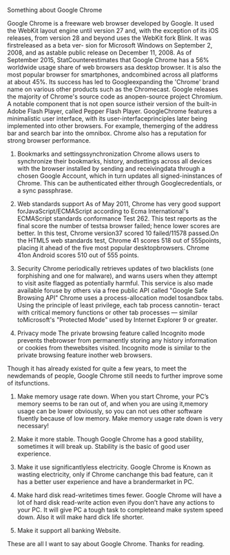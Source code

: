  Something about Google Chrome


Google Chrome is a freeware web browser developed by Google. It used the WebKit layout engine until version 27 and, with the exception of its iOS releases, from version 28 and beyond uses the WebKit fork Blink. It was firstreleased as a beta ver-
sion for Microsoft Windows on September 2, 2008, and as astable public release on December 11, 2008. As of September 2015, 
StatCounterestimates that Google Chrome has a 56% worldwide usage share of web browsers asa desktop browser. It is also the 
most popular browser for smartphones, andcombined across all platforms at about 45%. Its success has led to Googleexpanding the 
'Chrome' brand name on various other products such as the Chromecast. Google releases the majority of Chrome's source code as 
anopen-source project Chromium. A notable component that is not open source istheir version of the built-in Adobe Flash Player,
called Pepper Flash Player.
    GoogleChrome features a minimalistic user interface, with its user-interfaceprinciples later being implemented into other 
browsers. For example, themerging of the address bar and search bar into the omnibox. Chrome also has a reputation for strong 
browser performance.
1.   Bookmarks and settingssynchronization
  Chrome allows users to synchronize their bookmarks, history, andsettings across all devices with the browser installed by 
sending and receivingdata through a chosen Google Account, which in turn updates all signed-ininstances of Chrome. This can be 
authenticated either through Googlecredentials, or a sync passphrase.

2.   Web standards support
  As of May 2011, Chrome has very good support forJavaScript/ECMAScript according to Ecma International's ECMAScript standards
conformance Test 262. This test reports as the final score the number of testsa browser failed; hence lower scores are better. 
In this test, Chrome version37 scored 10 failed/11578 passed.On the HTML5 web standards test, Chrome 41 scores 518 out of 
555points, placing it ahead of the five most popular desktopbrowsers. Chrome 41on Android scores 510 out of 555 points.

3.   Security
  Chrome periodically retrieves updates of two blacklists (one forphishing and one for malware), and warns users when they 
attempt to visit asite flagged as potentially harmful. This service is also made available foruse by others via a free public 
API called "Google Safe Browsing API"
  Chrome uses a process-allocation model tosandbox tabs. Using the principle of least privilege, each tab process cannotin- 
teract with critical memory functions or other tab processes — similar toMicrosoft's "Protected Mode" used by Internet Explorer 9
or greater.

4.    Privacy mode
   The private browsing feature called Incognito mode prevents thebrowser from permanently storing any history information or 
cookies from thewebsites visited. Incognito mode is similar to the private browsing feature inother web browsers.

Though it has already existed for quite a few years, to meet the newdemands of people, Google Chrome still needs to further improve some of itsfunctions.
1.  Make memory usage rate down.
  When you start Chrome, your PC’s memory seems to be ran out of, and when you are using it,memory usage can be lower obviously, 
so you can not ues other software fluently because of low memory. Make memory usage rate down is very necessary!

2.  Make it more stable.
  Though Google Chrome has a good stability, sometimes it will break up. Stability is the basic of good user experience.

3.  Make it use significantlyless electricity.
  Google Chrome is Known as wasting electricity, only if Chrome canchange this bad feature, can it has a better user experience
and have a brandermarket in PC.

4.  Make hard disk read-writetimes times fewer.
  Google Chrome will have a lot of hard disk read-write action even ifyou don’t have any actions to your PC. It will give PC a 
tough task to completeand make system speed down. Also it will make hard dick life shorter.

5.  Make it support all banking Website.

 These are all I want to say about Google Chrome. Thanks for reading.
